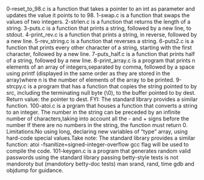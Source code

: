 0-reset_to_98.c is a function that takes a pointer to an int as parameter and updates the value it points to to 98.
1-swap.c is a function that swaps the values of two integers.
2-strlen.c is a function that returns the length of a string.
3-puts.c is a function that prints a string, followed by a new line, to stdout.
4-print_rev.c is a function that prints a string, in reverse, followed by a new line.
5-rev_string.c is a function that reverses a string.
6-puts2.c is a function that prints every other character of a string, starting with the first character, followed by a new line.
7-puts_half.c is a function that prints half of a string, followed by a new line.
8-print_array.c is a program that prints n elements of an array of integers,separated by comma, followed by a space using printf (displayed in the same order as they are
stored in the array)where n is the number of elements of the array to be printed.
9-strcpy.c is a program that has  a function that copies the string pointed to by src, including the terminating null byte (\0), to the buffer pointed to by dest.
Return value: the pointer to dest. FYI: The standard library provides a similar function.
100-atoi.c is a prgram that houses a function that converts a string to an integer. The number in the string can be preceded by an infinite number of characters,taking into account all the - and + signs before the number
If there are no numbers in the string, the function must return 0.
Limitations:No using long, declaring new variables of “type” array, using hard-code special values.Take note: The standard library provides a similar function: atoi
-fsanitize=signed-integer-overflow gcc flag will be used to compile the code.
101-keygen.c is a program that generates random valid passwords using the standard library passing betty-style tests is not mandoroty but (mandotory betty-doc tests) man srand, rand, time gdb and objdump for guidance.
